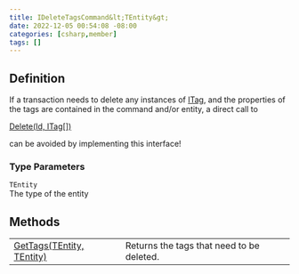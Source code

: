 ```yaml
---
title: IDeleteTagsCommand&lt;TEntity&gt;
date: 2022-12-05 00:54:08 -08:00
categories: [csharp,member]
tags: []
---
```


## Definition

If a transaction needs to delete any instances of <a href='/posts/csharp.member.entitydb.abstractions.tags.itag/'>ITag</a>, and the properties of the tags
are contained in the command and/or entity, a direct call to
<!--/posts/csharp.member.entitydb.abstractions.transactions.builders.itransactionbuilder-1.delete/--><a href='#'>Delete(Id, ITag[])</a>
can be avoided by implementing this interface!

### Type Parameters
`TEntity`<br />The type of the entity
## Methods
<table><tr><td><!--/posts/csharp.member.entitydb.common.commands.ideletetagscommand-1.gettags/--><a href='#'>GetTags(TEntity, TEntity)</a></td><td>
Returns the tags that need to be deleted.
</td></tr></table>
